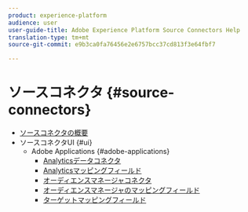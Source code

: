 ```yaml
---
product: experience-platform
audience: user
user-guide-title: Adobe Experience Platform Source Connectors Help
translation-type: tm+mt
source-git-commit: e9b3ca0fa76456e2e6757bcc37cd813f3e64fbf7

---
```



# ソースコネクタ {#source-connectors}

- [ソースコネクタの概要](home.md)
- ソースコネクタUI {#ui}
   - Adobe Applications {#adobe-applications}
      - [Analyticsデータコネクタ](ui/adobe-applications/analytics.md)
      - [Analyticsマッピングフィールド](ui/adobe-applications/analytics-mapping.md)
      - [オーディエンスマネージャコネクタ](ui/adobe-applications/audience-manager.md)
      - [オーディエンスマネージャのマッピングフィールド](ui/adobe-applications/audience-manager-mapping.md)
      - [ターゲットマッピングフィールド](ui/adobe-applications/target-mapping.md)